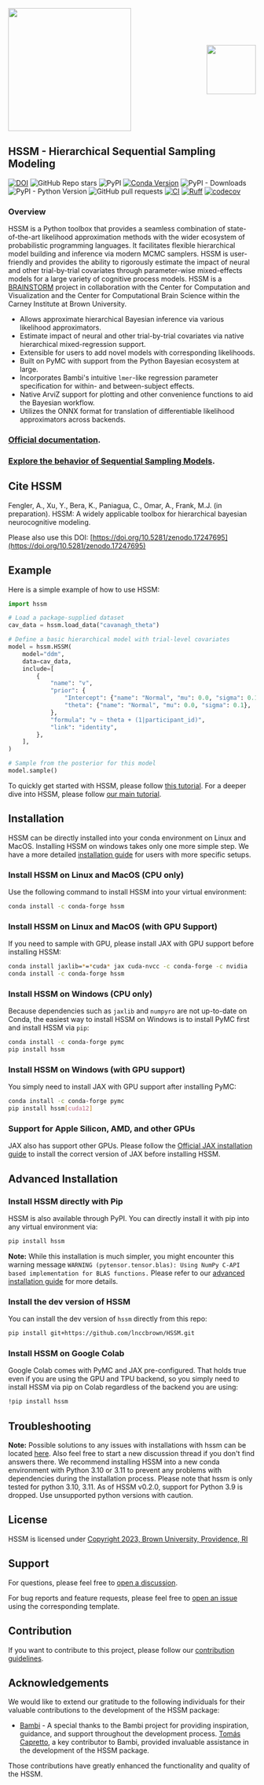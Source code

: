 <div style="position: relative; width: 100%;">
  <img src="docs/images/mainlogo.png" style="width: 250px;">
  <a href="https://ccbs.carney.brown.edu/brainstorm" style="position: absolute; right: 0; top: 50%; transform: translateY(-50%);">
    <img src="docs/images/Brain-Bolt-%2B-Circuits.gif" style="width: 100px;">
  </a>
</div>

## HSSM - Hierarchical Sequential Sampling Modeling

[![DOI](https://zenodo.org/badge/545006401.svg)](https://doi.org/10.5281/zenodo.17247695)
![GitHub Repo stars](https://img.shields.io/github/stars/lnccbrown/HSSM)
![PyPI](https://img.shields.io/pypi/v/hssm)
[![Conda Version](https://img.shields.io/conda/vn/conda-forge/hssm.svg)](https://anaconda.org/conda-forge/hssm)
![PyPI - Downloads](https://img.shields.io/pypi/dm/HSSM?link=https%3A%2F%2Fpypi.org%2Fproject%2Fhssm%2F)
![PyPI - Python Version](https://img.shields.io/pypi/pyversions/hssm)
![GitHub pull requests](https://img.shields.io/github/issues-pr/lnccbrown/HSSM)
[![CI](https://github.com/lnccbrown/HSSM/actions/workflows/run_tests.yml/badge.svg)](https://github.com/lnccbrown/HSSM/actions/workflows/run_tests.yml)
[![Ruff](https://img.shields.io/endpoint?url=https://raw.githubusercontent.com/astral-sh/ruff/main/assets/badge/v2.json)](https://github.com/astral-sh/ruff)
[![codecov](https://codecov.io/gh/lnccbrown/HSSM/branch/main/graph/badge.svg)](https://codecov.io/gh/lnccbrown/HSSM)

### Overview

HSSM is a Python toolbox that provides a seamless combination of
state-of-the-art likelihood approximation methods with the wider ecosystem of
probabilistic programming languages. It facilitates flexible hierarchical model
building and inference via modern MCMC samplers. HSSM is user-friendly and
provides the ability to rigorously estimate the impact of neural and other
trial-by-trial covariates through parameter-wise mixed-effects models for a
large variety of cognitive process models. HSSM is a
<a href="https://ccbs.carney.brown.edu/brainstorm">BRAINSTORM</a> project in
collaboration with the Center for Computation and Visualization and the Center
for Computational Brain Science within the Carney Institute at Brown University.

- Allows approximate hierarchical Bayesian inference via various likelihood
  approximators.
- Estimate impact of neural and other trial-by-trial covariates via native
  hierarchical mixed-regression support.
- Extensible for users to add novel models with corresponding likelihoods.
- Built on PyMC with support from the Python Bayesian ecosystem at large.
- Incorporates Bambi's intuitive `lmer`-like regression parameter specification
  for within- and between-subject effects.
- Native ArviZ support for plotting and other convenience functions to aid the
  Bayesian workflow.
- Utilizes the ONNX format for translation of differentiable likelihood
  approximators across backends.

### [Official documentation](https://lnccbrown.github.io/HSSM/).

### [Explore the behavior of Sequential Sampling Models](https://franklab-ssms-gui.hf.space/).

## Cite HSSM

Fengler, A., Xu, Y., Bera, K., Paniagua, C.,  Omar, A., Frank, M.J. (in preparation). HSSM: A
widely applicable toolbox for hierarchical bayesian neurocognitive modeling.

Please also use this DOI: [https://doi.org/10.5281/zenodo.17247695](https://doi.org/10.5281/zenodo.17247695)

## Example

Here is a simple example of how to use HSSM:

```python
import hssm

# Load a package-supplied dataset
cav_data = hssm.load_data("cavanagh_theta")

# Define a basic hierarchical model with trial-level covariates
model = hssm.HSSM(
    model="ddm",
    data=cav_data,
    include=[
        {
            "name": "v",
            "prior": {
                "Intercept": {"name": "Normal", "mu": 0.0, "sigma": 0.1},
                "theta": {"name": "Normal", "mu": 0.0, "sigma": 0.1},
            },
            "formula": "v ~ theta + (1|participant_id)",
            "link": "identity",
        },
    ],
)

# Sample from the posterior for this model
model.sample()
```

To quickly get started with HSSM, please follow
[this tutorial](https://lnccbrown.github.io/HSSM/getting_started/getting_started/).
For a deeper dive into HSSM, please follow
[our main tutorial](https://lnccbrown.github.io/HSSM/tutorials/main_tutorial/).

## Installation

HSSM can be directly installed into your conda environment on Linux and MacOS.
Installing HSSM on windows takes only one more simple step. We have a more
detailed
[installation guide](https://lnccbrown.github.io/HSSM/getting_started/installation/)
for users with more specific setups.

### Install HSSM on Linux and MacOS (CPU only)

Use the following command to install HSSM into your virtual environment:

```bash
conda install -c conda-forge hssm
```

### Install HSSM on Linux and MacOS (with GPU Support)

If you need to sample with GPU, please install JAX with GPU support before
installing HSSM:

```bash
conda install jaxlib=*=*cuda* jax cuda-nvcc -c conda-forge -c nvidia
conda install -c conda-forge hssm
```

### Install HSSM on Windows (CPU only)

Because dependencies such as `jaxlib` and `numpyro` are not up-to-date on Conda,
the easiest way to install HSSM on Windows is to install PyMC first and install
HSSM via `pip`:

```bash
conda install -c conda-forge pymc
pip install hssm
```

### Install HSSM on Windows (with GPU support)

You simply need to install JAX with GPU support after installing PyMC:

```bash
conda install -c conda-forge pymc
pip install hssm[cuda12]
```

### Support for Apple Silicon, AMD, and other GPUs

JAX also has support other GPUs. Please follow the
[Official JAX installation guide](https://jax.readthedocs.io/en/latest/installation.html)
to install the correct version of JAX before installing HSSM.

## Advanced Installation

### Install HSSM directly with Pip

HSSM is also available through PyPI. You can directly install it with pip into
any virtual environment via:

```bash
pip install hssm
```

**Note:** While this installation is much simpler, you might encounter this
warning message
`WARNING (pytensor.tensor.blas): Using NumPy C-API based implementation for BLAS functions.`
Please refer to our
[advanced installation guide](https://lnccbrown.github.io/HSSM/getting_started/installation/)
for more details.

### Install the dev version of HSSM

You can install the dev version of `hssm` directly from this repo:

```bash
pip install git+https://github.com/lnccbrown/HSSM.git
```

### Install HSSM on Google Colab

Google Colab comes with PyMC and JAX pre-configured. That holds true even if you
are using the GPU and TPU backend, so you simply need to install HSSM via pip on
Colab regardless of the backend you are using:

```bash
!pip install hssm
```

## Troubleshooting

**Note:** Possible solutions to any issues with installations with hssm can be
located [here](https://github.com/lnccbrown/HSSM/discussions). Also feel free to
start a new discussion thread if you don't find answers there. We recommend
installing HSSM into a new conda environment with Python 3.10 or 3.11 to prevent
any problems with dependencies during the installation process. Please note that
hssm is only tested for python 3.10, 3.11. As of HSSM v0.2.0, support for Python
3.9 is dropped. Use unsupported python versions with caution.

## License

HSSM is licensed under
[Copyright 2023, Brown University, Providence, RI](LICENSE)

## Support

For questions, please feel free to
[open a discussion](https://github.com/lnccbrown/HSSM/discussions).

For bug reports and feature requests, please feel free to
[open an issue](https://github.com/lnccbrown/HSSM/issues) using the
corresponding template.

## Contribution

If you want to contribute to this project, please follow our
[contribution guidelines](docs/CONTRIBUTING.md).

## Acknowledgements

We would like to extend our gratitude to the following individuals for their
valuable contributions to the development of the HSSM package:

- [Bambi](https://github.com/bambinos/bambi) - A special thanks to the Bambi
  project for providing inspiration, guidance, and support throughout the
  development process. [Tomás Capretto](https://github.com/tomicapretto), a key
  contributor to Bambi, provided invaluable assistance in the development of the
  HSSM package.

Those contributions have greatly enhanced the functionality and quality of the
HSSM.
